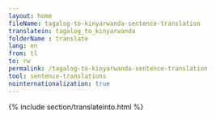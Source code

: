 ```yaml
---
layout: home
fileName: tagalog-to-kinyarwanda-sentence-translation
translatein: tagalog_to_kinyarwanda
folderName : translate
lang: en
from: tl
to: rw
permalink: /tagalog-to-kinyarwanda-sentence-translation
tool: sentence-translations
nointernationalization: true
---
```

{% include section/translateinto.html %}
